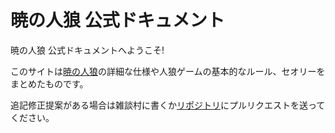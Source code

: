 # 暁の人狼 公式ドキュメント

暁の人狼 公式ドキュメントへようこそ!

このサイトは[暁の人狼](https://akatsuki-jinro.net/)の詳細な仕様や人狼ゲームの基本的なルール、セオリーをまとめたものです。

追記修正提案がある場合は雑談村に書くか[リポジトリ](https://github.com/ToshiyaKurose/werewolf_doc)にプルリクエストを送ってください。
